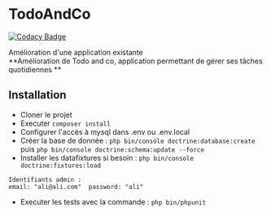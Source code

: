 # TodoAndCo

[![Codacy Badge](https://api.codacy.com/project/badge/Grade/e1af60abb30d473d86a5cac299878126)](https://app.codacy.com/gh/5-1/ToDoandCo?utm_source=github.com&utm_medium=referral&utm_content=5-1/ToDoandCo&utm_campaign=Badge_Grade_Settings)

Amélioration d'une application existante  
**Amélioration de Todo and co, application permettant de gérer ses tâches quotidiennes  **

## Installation
- Cloner le projet
- Executer `composer install`
- Configurer l'accès à mysql dans .env ou .env.local
- Créer la base de donnée : `php bin/console doctrine:database:create`  
  puis `php bin/console doctrine:schema:update --force`
- Installer les datafixtures si besoin : `php bin/console doctrine:fixtures:load`  
```
Identifiants admin :
email: "ali@ali.com"  password: "ali"

``` 

- Executer les tests avec la commande : `php bin/phpunit`

